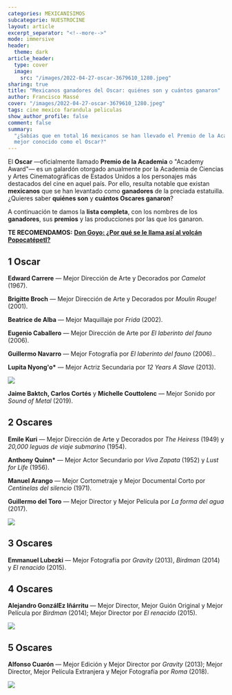 ```yaml
---
categories: MEXICANISIMOS
subcategorie: NUESTROCINE
layout: article
excerpt_separator: "<!--more-->"
mode: immersive
header:
  theme: dark
article_header:
  type: cover
  image:
    src: "/images/2022-04-27-oscar-3679610_1280.jpeg"
sharing: true
title: "Mexicanos ganadores del Oscar: quiénes son y cuántos ganaron"
author: Francisco Massé
cover: "/images/2022-04-27-oscar-3679610_1280.jpeg"
tags: cine mexico farandula peliculas
show_author_profile: false
comment: false
summary:
  "¿Sabías que en total 16 mexicanos se han llevado el Premio de la Academia,
  mejor conocido como el Oscar?"
---
```


El **Oscar** —oficialmente llamado **Premio de la Academia** o "Academy Award"— es un galardón otorgado anualmente por la Academia de Ciencias y Artes Cinematográficas de Estados Unidos a los personajes más destacados del cine en aquel país. Por ello, resulta notable que existan **mexicanos** que se han levantado como **ganadores** de la preciada estatuilla. ¿Quieres saber **quiénes son** y **cuántos Oscares ganaron**?

A continuación te damos la **lista completa**, con los nombres de los **ganadores**, sus **premios** y las producciones por las que los ganaron.

**TE RECOMENDAMOS:** [**Don Goyo: ¿Por qué se le llama así al volcán Popocatépetl?**](https://blog.tonoysumariachi.com/mexicanisimos/2022/09/27/don-goyo-por-que-se-le-llama-asi-al-volcan-popocatepetl.html)

## 1 Oscar

**Edward Carrere** — Mejor Dirección de Arte y Decorados por _Camelot_ (1967).

**Brigitte Broch** — Mejor Dirección de Arte y Decorados por _Moulin Rouge!_ (2001).

**Beatrice de Alba** — Mejor Maquillaje por _Frida_ (2002).

**Eugenio Caballero** — Mejor Dirección de Arte por _El laberinto del fauno_ (2006).

**Guillermo Navarro** — Mejor Fotografía por _El laberinto del fauno_ (2006)..

**Lupita Nyong'o\*** — Mejor Actriz Secundaria por _12 Years A Slave_ (2013).

![](https://i0.wp.com/i1.ytimg.com/vi/fTA-1DkKHxI/maxresdefault.jpg)

**Jaime Baktch, Carlos Cortés** y **Michelle Couttolenc** — Mejor Sonido por _Sound of Metal_ (2019).

## 2 Oscares

**Emile Kuri** — Mejor Dirección de Arte y Decorados por _The Heiress_ (1949) y _20,000 leguas de viaje submarino_ (1954).

**Anthony Quinn\*** — Mejor Actor Secundario por _Viva Zapata_ (1952) y _Lust for Life_ (1956).

**Manuel Arango** — Mejor Cortometraje y Mejor Documental Corto por _Centinelas del silencio_ (1971).

**Guillermo del Toro** — Mejor Director y Mejor Película por _La forma del agua_ (2017).

![](https://upload.wikimedia.org/wikipedia/commons/thumb/f/f1/Guillermo_del_Toro_in_2017.jpg/804px-Guillermo_del_Toro_in_2017.jpg)

## 3 Oscares

**Emmanuel Lubezki** — Mejor Fotografía por _Gravity_ (2013), _Birdman_ (2014) y _El renacido_ (2015).

## 4 Oscares

**Alejandro GonzálEz Iñárritu** — Mejor Director, Mejor Guión Original y Mejor Película por _Birdman_ (2014); Mejor Director por _El renacido_ (2015).

![](https://upload.wikimedia.org/wikipedia/commons/thumb/4/48/Alejandro_Gonz%C3%A1lez_I%C3%B1%C3%A1rritu_2014.jpg/745px-Alejandro_Gonz%C3%A1lez_I%C3%B1%C3%A1rritu_2014.jpg)

## 5 Oscares

**Alfonso Cuarón** — Mejor Edición y Mejor Director por _Gravity_ (2013); Mejor Director, Mejor Película Extranjera y Mejor Fotografía por _Roma_ (2018).

![](https://upload.wikimedia.org/wikipedia/commons/thumb/0/00/Alfonso_Cuar%C3%B3n_%282013%29_cropped.jpg/768px-Alfonso_Cuar%C3%B3n_%282013%29_cropped.jpg)
